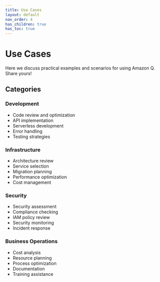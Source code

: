 ```yaml
---
title: Use Cases
layout: default
nav_order: 4
has_children: true
has_toc: true
---
```


# Use Cases

Here we discuss practical examples and scenarios for using Amazon Q.
Share yours!

## Categories

### Development
* Code review and optimization
* API implementation
* Serverless development
* Error handling
* Testing strategies

### Infrastructure
* Architecture review
* Service selection
* Migration planning
* Performance optimization
* Cost management

### Security
* Security assessment
* Compliance checking
* IAM policy review
* Security monitoring
* Incident response

### Business Operations
* Cost analysis
* Resource planning
* Process optimization
* Documentation
* Training assistance

